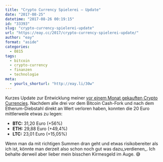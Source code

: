 ```yaml
---
title: "Crypto Currency Spielerei – Update"
date: "2017-08-25"
datetime: "2017-08-26 00:19:15"
id: "33393"
slug: "crypto-currency-spielerei-update"
url: "https://eay.cc/2017/crypto-currency-spielerei-update/"
author: "eay"
format: "aside"
categories:
  - 0815
tags:
  - bitcoin
  - crypto-currency
  - finanzen
  - technologie
meta:
  - yourls_shorturl: "http://eay.li/30w"
---
```


Kurzes Update zur Entwicklung meiner [vor einem Monat gekauften Crypto Currencies](https://eay.cc/2017/einstieg-in-crypto-currencies/). Nachdem alle drei vor dem Bitcoin Cash-Fork und nach dem Etherum-Diebstahl direkt an Wert verloren haben, konnten die 20 Euro mittlerweile etwas zu legen:

- **BTC:** 31,20 Euro (+56%)
- **ETH:** 29,88 Euro (+49,4%)
- **LTC:** 23,01 Euro (+15,05%)

Wenn man da mit richtigen Summen dran geht und etwas risikobereiter als ich ist, könnte man derzeit also schon noch gut was dazu_verdienen_. Ich behalte derweil aber lieber mein bisschen Kirmesgeld im Auge. 😅
